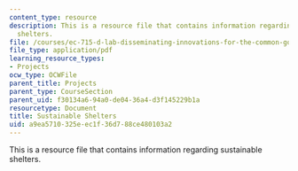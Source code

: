 ```yaml
---
content_type: resource
description: This is a resource file that contains information regarding sustainable
  shelters.
file: /courses/ec-715-d-lab-disseminating-innovations-for-the-common-good-spring-2007/a9ea5710325eec1f36d788ce480103a2_MITEC_715S07_sustnablshltr.pdf
file_type: application/pdf
learning_resource_types:
- Projects
ocw_type: OCWFile
parent_title: Projects
parent_type: CourseSection
parent_uid: f30134a6-94a0-de04-36a4-d3f145229b1a
resourcetype: Document
title: Sustainable Shelters
uid: a9ea5710-325e-ec1f-36d7-88ce480103a2
---
```

This is a resource file that contains information regarding sustainable shelters.

